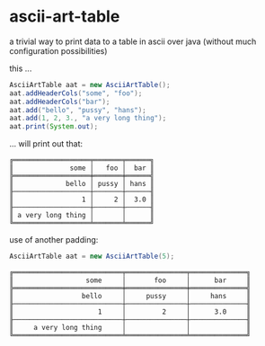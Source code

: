 # ascii-art-table

a trivial way to print data to a table in ascii over java (without much configuration possibilities)

this ...

```java
AsciiArtTable aat = new AsciiArtTable();
aat.addHeaderCols("some", "foo");
aat.addHeaderCols("bar");
aat.add("bello", "pussy", "hans");
aat.add(1, 2, 3., "a very long thing");
aat.print(System.out);
```

... will print out that:

```
╔═══════════════════╤═══════╤══════╗
║              some │   foo │  bar ║
╠═══════════════════╪═══════╪══════╣
║             bello │ pussy │ hans ║
╟───────────────────┼───────┼──────╢
║                 1 │     2 │  3.0 ║
╟───────────────────┼───────┼──────╢
║ a very long thing │       │      ║
╚═══════════════════╧═══════╧══════╝
```
    
use of another padding:

```java
AsciiArtTable aat = new AsciiArtTable(5);
```

```
╔═══════════════════════════╤═══════════════╤══════════════╗
║                  some     │       foo     │      bar     ║
╠═══════════════════════════╪═══════════════╪══════════════╣
║                 bello     │     pussy     │     hans     ║
╟───────────────────────────┼───────────────┼──────────────╢
║                     1     │         2     │      3.0     ║
╟───────────────────────────┼───────────────┼──────────────╢
║     a very long thing     │               │              ║
╚═══════════════════════════╧═══════════════╧══════════════╝
```